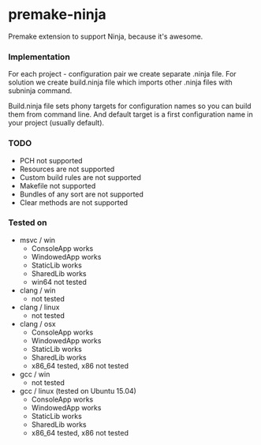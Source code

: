 # premake-ninja

Premake extension to support Ninja, because it's awesome.

### Implementation

For each project - configuration pair we create separate .ninja file. For solution we create build.ninja file which imports other .ninja files with subninja command.

Build.ninja file sets phony targets for configuration names so you can build them from command line. And default target is a first configuration name in your project (usually default).  

### TODO

- PCH not supported
- Resources are not supported
- Custom build rules are not supported 
- Makefile not supported
- Bundles of any sort are not supported
- Clear methods are not supported 

### Tested on

- msvc / win
	- ConsoleApp works
	- WindowedApp works 
	- StaticLib works
	- SharedLib works
	- win64 not tested
- clang / win
	- not tested
- clang / linux
	- not tested
- clang / osx
	- ConsoleApp works
	- WindowedApp works 
	- StaticLib works
	- SharedLib works
	- x86_64 tested, x86 not tested
- gcc / win
	- not tested
- gcc / linux (tested on Ubuntu 15.04)
	- ConsoleApp works
	- WindowedApp works 
	- StaticLib works
	- SharedLib works
	- x86_64 tested, x86 not tested


